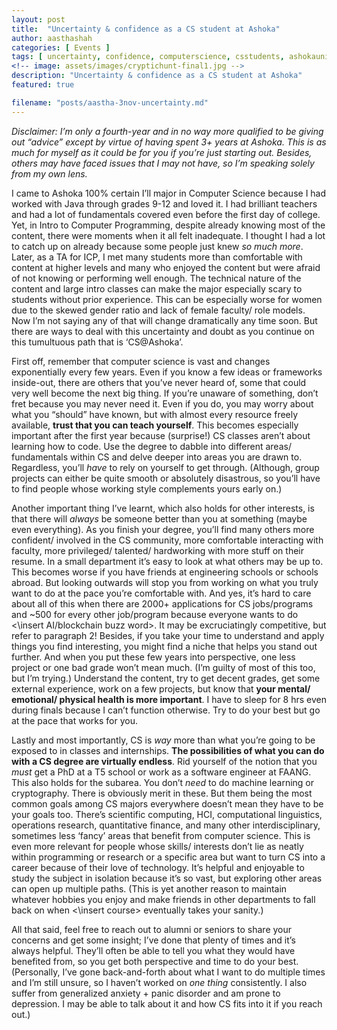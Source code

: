 ```yaml
---
layout: post
title:  "Uncertainty & confidence as a CS student at Ashoka"
author: aasthashah
categories: [ Events ]
tags: [ uncertainty, confidence, computerscience, csstudents, ashokauniversity, womenincomputing, womeninstem, ashokauniversity, wicsashoka ]
<!-- image: assets/images/cryptichunt-final1.jpg -->
description: "Uncertainty & confidence as a CS student at Ashoka"
featured: true

filename: "posts/aastha-3nov-uncertainty.md"
---
```


*Disclaimer: I’m only a fourth-year and in no way more qualified to be giving out “advice” except by virtue of having spent 3+ years at Ashoka. This is as much for myself as it could be for you if you’re just starting out. Besides, others may have faced issues that I may not have, so I’m speaking solely from my own lens.*
 
I came to Ashoka 100% certain I’ll major in Computer Science because I had worked with Java through grades 9-12 and loved it. I had brilliant teachers and had a lot of fundamentals covered even before the first day of college. Yet, in Intro to Computer Programming, despite already knowing most of the content, there were moments when it all felt inadequate. I thought I had a lot to catch up on already because some people just knew *so much more*. Later, as a TA for ICP, I met many students more than comfortable with content at higher levels and many who enjoyed the content but were afraid of not knowing or performing well enough. The technical nature of the content and large intro classes can make the major especially scary to students without prior experience. This can be especially worse for women due to the skewed gender ratio and lack of female faculty/ role models. Now I’m not saying any of that will change dramatically any time soon. But there are ways to deal with this uncertainty and doubt as you continue on this tumultuous path that is ‘CS@Ashoka’.
 
First off, remember that computer science is vast and changes exponentially every few years. Even if you know a few ideas or frameworks inside-out, there are others that you’ve never heard of, some that could very well become the next big thing. If you’re unaware of something, don’t fret because you may never need it. Even if you do, you may worry about what you “should” have known, but with almost every resource freely available, **trust that you can teach yourself**. This becomes especially important after the first year because (surprise!) CS classes aren’t about learning how to code. Use the degree to dabble into different areas/ fundamentals within CS and delve deeper into areas you are drawn to. Regardless, you’ll *have* to rely on yourself to get through. (Although, group projects can either be quite smooth or absolutely disastrous, so you’ll have to find people whose working style complements yours early on.)
 
Another important thing I’ve learnt, which also holds for other interests, is that there will *always* be someone better than you at something (maybe even everything). As you finish your degree, you’ll find many others more confident/ involved in the CS community, more comfortable interacting with faculty, more privileged/ talented/ hardworking with more stuff on their resume. In a small department it’s easy to look at what others may be up to. This becomes worse if you have friends at engineering schools or schools abroad. But looking outwards will stop you from working on what you truly want to do at the pace you’re comfortable with. And yes, it’s hard to care about all of this when there are 2000+ applications for CS jobs/programs and ~500 for every other job/program because everyone wants to do <\insert AI/blockchain buzz word>. It may be excruciatingly competitive, but refer to paragraph 2! Besides, if you take your time to understand and apply things you find interesting, you might find a niche that helps you stand out further. And when you put these few years into perspective, one less project or one bad grade won’t mean much. (I’m guilty of most of this too, but I’m trying.) Understand the content, try to get decent grades, get some external experience, work on a few projects, but know that **your mental/ emotional/ physical health is more important**. I have to sleep for 8 hrs even during finals because I can’t function otherwise. Try to do your best but go at the pace that works for you.

Lastly and most importantly, CS is *way* more than what you’re going to be exposed to in classes and internships. **The possibilities of what you can do with a CS degree are virtually endless**. Rid yourself of the notion that you *must* get a PhD at a T5 school or work as a software engineer at FAANG. This also holds for the subarea. You don’t *need* to do machine learning or cryptography. There is obviously merit in these. But them being the most common goals among CS majors everywhere doesn’t mean they have to be your goals too. There’s scientific computing, HCI, computational linguistics, operations research, quantitative finance, and many other interdisciplinary, sometimes less ‘fancy’ areas that benefit from computer science. This is even more relevant for people whose skills/ interests don’t lie as neatly within programming or research or a specific area but want to turn CS into a career because of their love of technology. It’s helpful and enjoyable to study the subject in isolation because it’s so vast, but exploring other areas can open up multiple paths. (This is yet another reason to maintain whatever hobbies you enjoy and make friends in other departments to fall back on when <\insert course> eventually takes your sanity.)
 
All that said, feel free to reach out to alumni or seniors to share your concerns and get some insight; I’ve done that plenty of times and it’s always helpful. They’ll often be able to tell you what they would have benefited from, so you get both perspective and time to do your best. (Personally, I’ve gone back-and-forth about what I want to do multiple times and I’m still unsure, so I haven’t worked on *one thing* consistently. I also suffer from generalized anxiety + panic disorder and am prone to depression. I may be able to talk about it and how CS fits into it if you reach out.)
